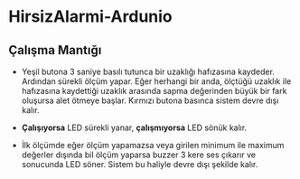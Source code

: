 # HirsizAlarmi-Ardunio

## Çalışma Mantığı

- Yeşil butona 3 saniye basılı tutunca bir uzaklığı hafızasına kaydeder. Ardından sürekli ölçüm yapar. Eğer herhangi bir anda, ölçtüğü uzaklık ile hafızasına kaydettiği uzaklık arasında sapma değerinden büyük bir fark oluşursa alet ötmeye başlar. Kırmızı butona basınca sistem devre dışı kalır.

- **Çalışıyorsa** LED sürekli yanar, **çalışmıyorsa** LED sönük kalır.

- İlk ölçümde eğer ölçüm yapamazsa veya girilen minimum ile maximum değerler dışında bil ölçüm yaparsa buzzer 3 kere ses çıkarır ve sonucunda LED söner. Sistem bu haliyle devre dışı şekilde kalır.
